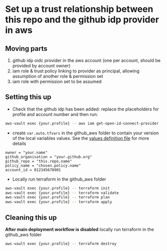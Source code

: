# Set up a trust relationship between this repo and the github idp provider in aws

## Moving parts

1. github idp oidc provider in the aws account (one per account, should be provided by account owner)
2. iam role & trust policy linking to provider as principal, allowing assumption of another role & permission set
3. iam role with permission set to be assumed

## Setting this up

- Check that the github idp has been added: replace the placeholders for profile and account number and then run:

```sh
aws-vault exec {your.profile} -- aws iam get-open-id-connect-provider --open-id-connect-provider-arn arn:aws:iam::{sandbox.account.number}:oidc-provider/token.actions.githubusercontent.com
```

- create `var.auto.tfvars` in the github_aws folder to contain your version of the local variables values. See the [values definition file](./variables.tf) for more details

```hcl
owner = "your.name"
github_organisation = "your.github.org"
github_repo = "this.repo.name"
policy_name = "chosen.policy.name"
account_id = 012345678901
```

- Locally run terraform in the github_aws folder

```sh
aws-vault exec {your.profile} -- terraform init
aws-vault exec {your.profile} -- terraform validate
aws-vault exec {your.profile} -- terraform plan
aws-vault exec {your.profile} -- terraform apply
```

## Cleaning this up

**After main deployment workflow is disabled** locally run terraform in the github_aws folder 

```sh
aws-vault exec {your.profile} -- terraform destroy
```
